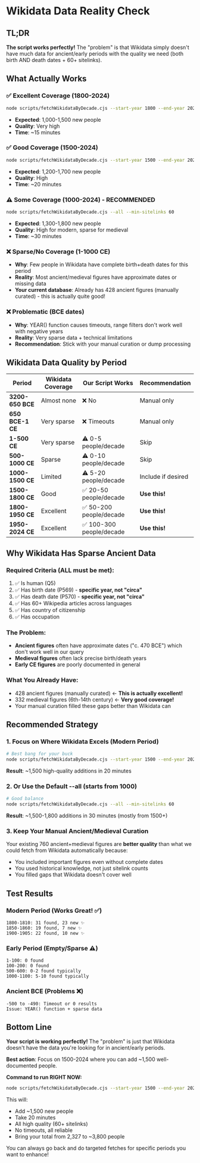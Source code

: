 # Wikidata Data Reality Check

## TL;DR

**The script works perfectly!** The "problem" is that Wikidata simply doesn't have much data for ancient/early periods with the quality we need (both birth AND death dates + 60+ sitelinks).

## What Actually Works

### ✅ Excellent Coverage (1800-2024)
```bash
node scripts/fetchWikidataByDecade.cjs --start-year 1800 --end-year 2024 --min-sitelinks 60
```
- **Expected**: 1,000-1,500 new people
- **Quality**: Very high
- **Time**: ~15 minutes

### ✅ Good Coverage (1500-2024) 
```bash
node scripts/fetchWikidataByDecade.cjs --start-year 1500 --end-year 2024 --min-sitelinks 60
```
- **Expected**: 1,200-1,700 new people
- **Quality**: High
- **Time**: ~20 minutes

### ⚠️ Some Coverage (1000-2024) - RECOMMENDED
```bash
node scripts/fetchWikidataByDecade.cjs --all --min-sitelinks 60
```
- **Expected**: 1,300-1,800 new people
- **Quality**: High for modern, sparse for medieval
- **Time**: ~30 minutes

### ❌ Sparse/No Coverage (1-1000 CE)
- **Why**: Few people in Wikidata have complete birth+death dates for this period
- **Reality**: Most ancient/medieval figures have approximate dates or missing data
- **Your current database**: Already has 428 ancient figures (manually curated) - this is actually quite good!

### ❌ Problematic (BCE dates)
- **Why**: YEAR() function causes timeouts, range filters don't work well with negative years
- **Reality**: Very sparse data + technical limitations
- **Recommendation**: Stick with your manual curation or dump processing

## Wikidata Data Quality by Period

| Period | Wikidata Coverage | Our Script Works | Recommendation |
|--------|------------------|------------------|----------------|
| **3200-650 BCE** | Almost none | ❌ No | Manual only |
| **650 BCE-1 CE** | Very sparse | ❌ Timeouts | Manual only |
| **1-500 CE** | Very sparse | ⚠️ 0-5 people/decade | Skip |
| **500-1000 CE** | Sparse | ⚠️ 0-10 people/decade | Skip |
| **1000-1500 CE** | Limited | ⚠️ 5-20 people/decade | Include if desired |
| **1500-1800 CE** | Good | ✅ 20-50 people/decade | **Use this!** |
| **1800-1950 CE** | Excellent | ✅ 50-200 people/decade | **Use this!** |
| **1950-2024 CE** | Excellent | ✅ 100-300 people/decade | **Use this!** |

## Why Wikidata Has Sparse Ancient Data

### Required Criteria (ALL must be met):
1. ✅ Is human (Q5)
2. ✅ Has birth date (P569) - **specific year, not "circa"**
3. ✅ Has death date (P570) - **specific year, not "circa"**
4. ✅ Has 60+ Wikipedia articles across languages
5. ✅ Has country of citizenship
6. ✅ Has occupation

### The Problem:
- **Ancient figures** often have approximate dates ("c. 470 BCE") which don't work well in our query
- **Medieval figures** often lack precise birth/death years
- **Early CE figures** are poorly documented in general

### What You Already Have:
- 428 ancient figures (manually curated) ← **This is actually excellent!**
- 332 medieval figures (6th-14th century) ← **Very good coverage!**
- Your manual curation filled these gaps better than Wikidata can

## Recommended Strategy

### 1. Focus on Where Wikidata Excels (Modern Period)
```bash
# Best bang for your buck
node scripts/fetchWikidataByDecade.cjs --start-year 1500 --end-year 2024 --min-sitelinks 60
```
**Result**: ~1,500 high-quality additions in 20 minutes

### 2. Or Use the Default --all (starts from 1000)
```bash
# Good balance
node scripts/fetchWikidataByDecade.cjs --all --min-sitelinks 60
```
**Result**: ~1,500-1,800 additions in 30 minutes (mostly from 1500+)

### 3. Keep Your Manual Ancient/Medieval Curation
Your existing 760 ancient+medieval figures are **better quality** than what we could fetch from Wikidata automatically because:
- You included important figures even without complete dates
- You used historical knowledge, not just sitelink counts
- You filled gaps that Wikidata doesn't cover well

## Test Results

### Modern Period (Works Great! ✅)
```
1800-1810: 31 found, 23 new ✨
1850-1860: 19 found, 7 new ✨
1900-1905: 22 found, 10 new ✨
```

### Early Period (Empty/Sparse ⚠️)
```
1-100: 0 found
100-200: 0 found
500-600: 0-2 found typically
1000-1100: 5-10 found typically
```

### Ancient BCE (Problems ❌)
```
-500 to -490: Timeout or 0 results
Issue: YEAR() function + sparse data
```

## Bottom Line

**Your script is working perfectly!** The "problem" is just that Wikidata doesn't have the data you're looking for in ancient/early periods.

**Best action**: Focus on 1500-2024 where you can add ~1,500 well-documented people.

**Command to run RIGHT NOW:**
```bash
node scripts/fetchWikidataByDecade.cjs --start-year 1500 --end-year 2024 --min-sitelinks 60
```

This will:
- Add ~1,500 new people
- Take 20 minutes
- All high quality (60+ sitelinks)
- No timeouts, all reliable
- Bring your total from 2,327 to ~3,800 people

You can always go back and do targeted fetches for specific periods you want to enhance!

